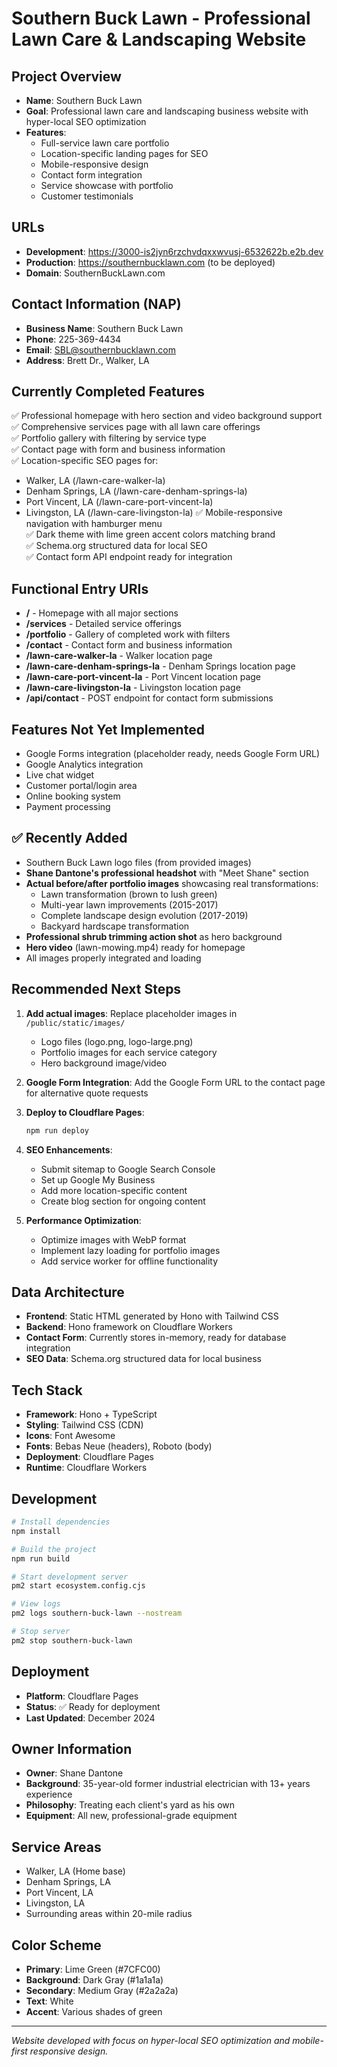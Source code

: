 # Southern Buck Lawn - Professional Lawn Care & Landscaping Website

## Project Overview
- **Name**: Southern Buck Lawn
- **Goal**: Professional lawn care and landscaping business website with hyper-local SEO optimization
- **Features**: 
  - Full-service lawn care portfolio
  - Location-specific landing pages for SEO
  - Mobile-responsive design
  - Contact form integration
  - Service showcase with portfolio
  - Customer testimonials

## URLs
- **Development**: https://3000-is2jyn6rzchvdqxxwvusj-6532622b.e2b.dev
- **Production**: https://southernbucklawn.com (to be deployed)
- **Domain**: SouthernBuckLawn.com

## Contact Information (NAP)
- **Business Name**: Southern Buck Lawn
- **Phone**: 225-369-4434  
- **Email**: SBL@southernbucklawn.com
- **Address**: Brett Dr., Walker, LA

## Currently Completed Features
✅ Professional homepage with hero section and video background support  
✅ Comprehensive services page with all lawn care offerings  
✅ Portfolio gallery with filtering by service type  
✅ Contact page with form and business information  
✅ Location-specific SEO pages for:
  - Walker, LA (/lawn-care-walker-la)
  - Denham Springs, LA (/lawn-care-denham-springs-la)
  - Port Vincent, LA (/lawn-care-port-vincent-la)
  - Livingston, LA (/lawn-care-livingston-la)
✅ Mobile-responsive navigation with hamburger menu  
✅ Dark theme with lime green accent colors matching brand  
✅ Schema.org structured data for local SEO  
✅ Contact form API endpoint ready for integration  

## Functional Entry URIs
- **/** - Homepage with all major sections
- **/services** - Detailed service offerings
- **/portfolio** - Gallery of completed work with filters
- **/contact** - Contact form and business information
- **/lawn-care-walker-la** - Walker location page
- **/lawn-care-denham-springs-la** - Denham Springs location page
- **/lawn-care-port-vincent-la** - Port Vincent location page
- **/lawn-care-livingston-la** - Livingston location page
- **/api/contact** - POST endpoint for contact form submissions

## Features Not Yet Implemented
- Google Forms integration (placeholder ready, needs Google Form URL)
- Google Analytics integration
- Live chat widget
- Customer portal/login area
- Online booking system
- Payment processing

## ✅ Recently Added
- Southern Buck Lawn logo files (from provided images)
- **Shane Dantone's professional headshot** with "Meet Shane" section
- **Actual before/after portfolio images** showcasing real transformations:
  - Lawn transformation (brown to lush green)
  - Multi-year lawn improvements (2015-2017)
  - Complete landscape design evolution (2017-2019)
  - Backyard hardscape transformation
- **Professional shrub trimming action shot** as hero background
- **Hero video** (lawn-mowing.mp4) ready for homepage
- All images properly integrated and loading

## Recommended Next Steps
1. **Add actual images**: Replace placeholder images in `/public/static/images/`
   - Logo files (logo.png, logo-large.png)
   - Portfolio images for each service category
   - Hero background image/video
   
2. **Google Form Integration**: Add the Google Form URL to the contact page for alternative quote requests

3. **Deploy to Cloudflare Pages**:
   ```bash
   npm run deploy
   ```

4. **SEO Enhancements**:
   - Submit sitemap to Google Search Console
   - Set up Google My Business
   - Add more location-specific content
   - Create blog section for ongoing content

5. **Performance Optimization**:
   - Optimize images with WebP format
   - Implement lazy loading for portfolio images
   - Add service worker for offline functionality

## Data Architecture
- **Frontend**: Static HTML generated by Hono with Tailwind CSS
- **Backend**: Hono framework on Cloudflare Workers
- **Contact Form**: Currently stores in-memory, ready for database integration
- **SEO Data**: Schema.org structured data for local business

## Tech Stack
- **Framework**: Hono + TypeScript
- **Styling**: Tailwind CSS (CDN)
- **Icons**: Font Awesome
- **Fonts**: Bebas Neue (headers), Roboto (body)
- **Deployment**: Cloudflare Pages
- **Runtime**: Cloudflare Workers

## Development
```bash
# Install dependencies
npm install

# Build the project
npm run build

# Start development server
pm2 start ecosystem.config.cjs

# View logs
pm2 logs southern-buck-lawn --nostream

# Stop server
pm2 stop southern-buck-lawn
```

## Deployment
- **Platform**: Cloudflare Pages
- **Status**: ✅ Ready for deployment
- **Last Updated**: December 2024

## Owner Information
- **Owner**: Shane Dantone
- **Background**: 35-year-old former industrial electrician with 13+ years experience
- **Philosophy**: Treating each client's yard as his own
- **Equipment**: All new, professional-grade equipment

## Service Areas
- Walker, LA (Home base)
- Denham Springs, LA
- Port Vincent, LA
- Livingston, LA
- Surrounding areas within 20-mile radius

## Color Scheme
- **Primary**: Lime Green (#7CFC00)
- **Background**: Dark Gray (#1a1a1a)
- **Secondary**: Medium Gray (#2a2a2a)
- **Text**: White
- **Accent**: Various shades of green

---
*Website developed with focus on hyper-local SEO optimization and mobile-first responsive design.*
